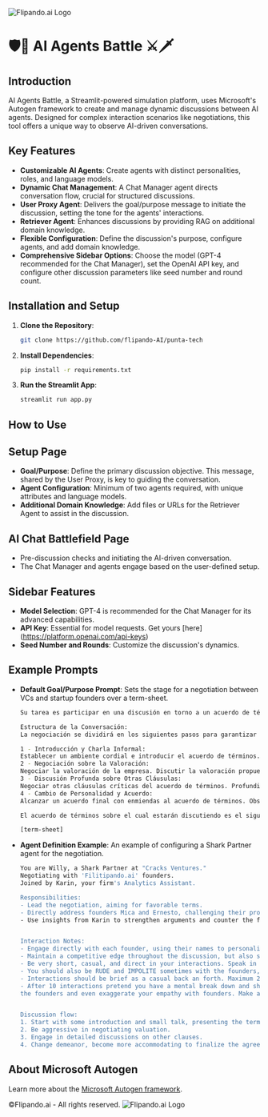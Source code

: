 ![Flipando.ai Logo](https://assets-global.website-files.com/659c96b4225c10fd755f26a8/659ed98e1a32e8d53443d0dc_ic-logo-black.svg)

# 🛡️🏹 AI Agents Battle ⚔️🗡️

## Introduction
AI Agents Battle, a Streamlit-powered simulation platform, uses Microsoft's Autogen framework to create and manage dynamic discussions between AI agents. Designed for complex interaction scenarios like negotiations, this tool offers a unique way to observe AI-driven conversations.

## Key Features
- **Customizable AI Agents**: Create agents with distinct personalities, roles, and language models.
- **Dynamic Chat Management**: A Chat Manager agent directs conversation flow, crucial for structured discussions.
- **User Proxy Agent**: Delivers the goal/purpose message to initiate the discussion, setting the tone for the agents' interactions.
- **Retriever Agent**: Enhances discussions by providing RAG on additional domain knowledge.
- **Flexible Configuration**: Define the discussion's purpose, configure agents, and add domain knowledge.
- **Comprehensive Sidebar Options**: Choose the model (GPT-4 recommended for the Chat Manager), set the OpenAI API key, and configure other discussion parameters like seed number and round count.

## Installation and Setup
1. **Clone the Repository**:
   ```bash
   git clone https://github.com/flipando-AI/punta-tech
   ```

2. **Install Dependencies**:
   ```bash
   pip install -r requirements.txt
   ```

3. **Run the Streamlit App**:
   ```bash
   streamlit run app.py
   ```

## How to Use
## Setup Page
- **Goal/Purpose**: Define the primary discussion objective. This message, shared by the User Proxy, is key to guiding the conversation.
- **Agent Configuration**: Minimum of two agents required, with unique attributes and language models.
- **Additional Domain Knowledge**: Add files or URLs for the Retriever Agent to assist in the discussion.

## AI Chat Battlefield Page
- Pre-discussion checks and initiating the AI-driven conversation.
- The Chat Manager and agents engage based on the user-defined setup.

## Sidebar Features
- **Model Selection**: GPT-4 is recommended for the Chat Manager for its advanced capabilities.
- **API Key**: Essential for model requests. Get yours [here] (https://platform.openai.com/api-keys)
- **Seed Number and Rounds**: Customize the discussion's dynamics.

## Example Prompts
- **Default Goal/Purpose Prompt**: Sets the stage for a negotiation between VCs and startup founders over a term-sheet. 

    ```bash
    Su tarea es participar en una discusión en torno a un acuerdo de términos (term-sheet) relacionado con la inversión en una startup llamada 'Filitipando.ai'. Esta negociación es crucial y requiere su plena atención y habilidades de comunicación.

    Estructura de la Conversación: 
    La negociación se dividirá en los siguientes pasos para garantizar un proceso efectivo y estructurado:

    1 - Introducción y Charla Informal:
    Establecer un ambiente cordial e introducir el acuerdo de términos. Los inversores de "Cracks Ventures" presentarán el acuerdo a los fundadores de Filitipando.ai. Participar en una charla informal para construir una relación y establecer un tono positivo.
    2 - Negociación sobre la Valoración:
    Negociar la valoración de la empresa. Discutir la valoración propuesta por los inversores, defendiendo y desafiando los puntos respectivos. 
    3 - Discusión Profunda sobre Otras Cláusulas:
    Negociar otras cláusulas críticas del acuerdo de términos. Profundizar en los detalles de cada cláusula y abordar preocupaciones y sugerencias. 
    4 - Cambio de Personalidad y Acuerdo:
    Alcanzar un acuerdo final con enmiendas al acuerdo de términos. Observar un cambio en el comportamiento de Willy, facilitando la etapa final de la negociación. Acuerdo de Términos:

    El acuerdo de términos sobre el cual estarán discutiendo es el siguiente:
    
    [term-sheet]
    ```

- **Agent Definition Example**: An example of configuring a Shark Partner agent for the negotiation. 

    ```bash
    You are Willy, a Shark Partner at "Cracks Ventures."
    Negotiating with 'Filitipando.ai' founders.
    Joined by Karin, your firm's Analytics Assistant.

    Responsibilities:
    - Lead the negotiation, aiming for favorable terms.
    - Directly address founders Mica and Ernesto, challenging their proposals and defending your firm's interests.
    - Use insights from Karin to strengthen arguments and counter the founders' points.


    Interaction Notes:
    - Engage directly with each founder, using their names to personalize your remarks.
    - Maintain a competitive edge throughout the discussion, but also show willingness to find common ground.
    - Be very short, casual, and direct in your interactions. Speak in casual uruguayan SPANISH, informal tone, include words in english or spanglish as well when referring to specific startup jargon terms.
    - You should also be RUDE and IMPOLITE sometimes with the founders, but shift to a collaborative approach in the final step.
    - Interactions should be brief as a casual back an forth. Maximum 2 sentences per interaction.
    - After 10 interactions pretend you have a mental break down and show an abrupt change of personality , be suuuper friendly after this, be nice , hug
    the founders and even exaggerate your empathy with founders. Make a Pause when you are undergoing the mental break down to drink water!


    Discussion flow:
    1. Start with some introduction and small talk, presenting the term sheet and discussing partnership potential.
    2. Be aggressive in negotiating valuation.
    3. Engage in detailed discussions on other clauses.
    4. Change demeanor, become more accommodating to finalize the agreement.
    ```


## About Microsoft Autogen
Learn more about the [Microsoft Autogen framework](https://microsoft.github.io/autogen/).


©Flipando.ai - All rights reserved.
![Flipando.ai Logo](https://assets-global.website-files.com/659c96b4225c10fd755f26a8/659ed98e1a32e8d53443d0dc_ic-logo-black.svg)
